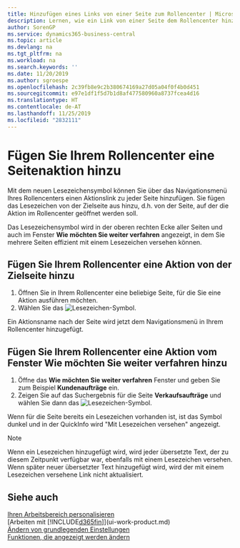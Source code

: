 ```yaml
---
title: Hinzufügen eines Links von einer Seite zum Rollencenter | Microsoft Docs
description: Lernen, wie ein Link von einer Seite dem Rollencenter hinzugefügt wird.
author: SorenGP
ms.service: dynamics365-business-central
ms.topic: article
ms.devlang: na
ms.tgt_pltfrm: na
ms.workload: na
ms.search.keywords: ''
ms.date: 11/20/2019
ms.author: sgroespe
ms.openlocfilehash: 2c39fb8e9c2b380674169a27d05a04f0f4b0d451
ms.sourcegitcommit: e97e1df1f5d7b1d8af477580960a8737fcea4d16
ms.translationtype: HT
ms.contentlocale: de-AT
ms.lasthandoff: 11/25/2019
ms.locfileid: "2832111"
---
```

# <a name="add-a-page-action-to-your-role-center"></a>Fügen Sie Ihrem Rollencenter eine Seitenaktion hinzu
Mit dem neuen Lesezeichensymbol können Sie über das Navigationsmenü Ihres Rollencenters einen Aktionslink zu jeder Seite hinzufügen. Sie fügen das Lesezeichen von der Zielseite aus hinzu, d.h. von der Seite, auf der die Aktion im Rollencenter geöffnet werden soll.

Das Lesezeichensymbol wird in der oberen rechten Ecke aller Seiten und auch im Fenster **Wie möchten Sie weiter verfahren** angezeigt, in dem Sie mehrere Seiten effizient mit einem Lesezeichen versehen können.

## <a name="to-add-a-role-center-action-from-the-target-page"></a>Fügen Sie Ihrem Rollencenter eine Aktion von der Zielseite hinzu
1. Öffnen Sie in Ihrem Rollencenter eine beliebige Seite, für die Sie eine Aktion ausführen möchten.
2. Wählen Sie das ![Lesezeichen](media/ui_bookmark_icon.png "Lesezeichen")-Symbol.

Ein Aktionsname nach der Seite wird jetzt dem Navigationsmenü in Ihrem Rollencenter hinzugefügt.

## <a name="to-add-a-role-center-action-from-the-tell-me-window"></a>Fügen Sie Ihrem Rollencenter eine Aktion vom Fenster Wie möchten Sie weiter verfahren hinzu
1. Öffne das **Wie möchten Sie weiter verfahren** Fenster und geben Sie zum Beispiel **Kundenaufträge** ein.
2. Zeigen Sie auf das Suchergebnis für die Seite **Verkaufsaufträge** und wählen Sie dann das ![Lesezeichen](media/ui_bookmark_icon.png "Lesezeichen")-Symbol.

Wenn für die Seite bereits ein Lesezeichen vorhanden ist, ist das Symbol dunkel und in der QuickInfo wird "Mit Lesezeichen versehen" angezeigt.

> [!NOTE]  
> Wenn ein Lesezeichen hinzugefügt wird, wird jeder übersetzte Text, der zu diesem Zeitpunkt verfügbar war, ebenfalls mit einem Lesezeichen versehen. Wenn später neuer übersetzter Text hinzugefügt wird, wird der mit einem Lesezeichen versehene Link nicht aktualisiert.

## <a name="see-also"></a>Siehe auch
[Ihren Arbeitsbereich personalisieren](ui-personalization-user.md)  
[Arbeiten mit [!INCLUDE[d365fin](includes/d365fin_md.md)]](ui-work-product.md)  
[Ändern von grundlegenden Einstellungen](ui-change-basic-settings.md)  
[Funktionen, die angezeigt werden ändern](ui-experiences.md)  
